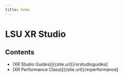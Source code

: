 ```yaml
---
title: home
---
```


# LSU XR Studio

## Contents
* (XR Studio Guides)[{{site.url}}/xrstudioguides]
* (XR Performance Class)[{{site.url}}/xrperformance]
